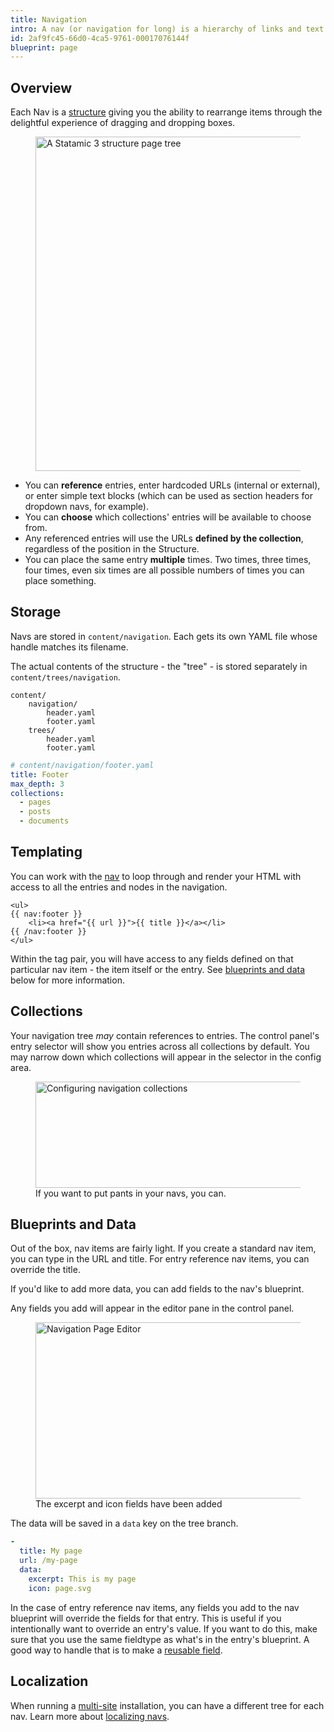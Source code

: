 ```yaml
---
title: Navigation
intro: A nav (or navigation for long) is a hierarchy of links and text nodes that are used to build navs and menus on the frontend of your site. Trust me, you've seen them before. You're looking at one right now, just move your eyeballs up a little bit. Yeah, there it is.
id: 2af9fc45-66d0-4ca5-9761-00017076144f
blueprint: page
---
```

## Overview

Each Nav is a [structure](/structures) giving you the ability to rearrange items through the delightful experience of dragging and dropping boxes.

<figure>
    <img src="/img/structure.png" alt="A Statamic 3 structure page tree" width="535">
</figure>


- You can **reference** entries, enter hardcoded URLs (internal or external), or enter simple text blocks (which can be used as section headers for dropdown navs, for example).
- You can **choose** which collections' entries will be available to choose from.
- Any referenced entries will use the URLs **defined by the collection**, regardless of the position in the Structure.
- You can place the same entry **multiple** times. Two times, three times, four times, even six times are all possible numbers of times you can place something.

## Storage

Navs are stored in `content/navigation`. Each gets its own YAML file whose handle matches its filename.

The actual contents of the structure - the "tree" - is stored separately in `content/trees/navigation`.

``` files theme:serendipity-light
content/
    navigation/
        header.yaml
        footer.yaml
    trees/
        header.yaml
        footer.yaml
```

``` yaml
# content/navigation/footer.yaml
title: Footer
max_depth: 3
collections:
  - pages
  - posts
  - documents
```

## Templating

You can work with the [nav](/tags/nav) to loop through and render your HTML with access to all the entries and nodes in the navigation.

```
<ul>
{{ nav:footer }}
    <li><a href="{{ url }}">{{ title }}</a></li>
{{ /nav:footer }}
</ul>
```

Within the tag pair, you will have access to any fields defined on that particular nav item - the item itself or the entry. See [blueprints and data](#blueprints-and-data) below for more information.

## Collections

Your navigation tree _may_ contain references to entries. The control panel's entry selector will show you entries across all collections by default. You may narrow down which collections will appear in the selector in the config area.

<figure>
    <img src="/img/navigation-collection-picker.png" alt="Configuring navigation collections" width="556" height="170">
    <figcaption>If you want to put pants in your navs, you can.</figcaption>
</figure>

## Blueprints and Data

Out of the box, nav items are fairly light. If you create a standard nav item, you can type in the URL and title. For entry reference nav items, you can override the title.

If you'd like to add more data, you can add fields to the nav's blueprint.

Any fields you add will appear in the editor pane in the control panel.

<figure>
    <img src="/img/navigation-page-editor.png" alt="Navigation Page Editor" width="448" height="282">
    <figcaption>The excerpt and icon fields have been added</figcaption>
</figure>

The data will be saved in a `data` key on the tree branch.

``` yaml
-
  title: My page
  url: /my-page
  data:
    excerpt: This is my page
    icon: page.svg
```

In the case of entry reference nav items, any fields you add to the nav blueprint will override the fields for that entry. This is useful if you intentionally want to override an entry's value. If you want to do this, make sure that you use the same fieldtype as what's in the entry's blueprint. A good way to handle that is to make a [reusable field](/blueprints#reusable-fields).


## Localization

When running a [multi-site](/multi-site) installation, you can have a different tree for each nav. Learn more about [localizing navs](/tips/localizing-navigation).
